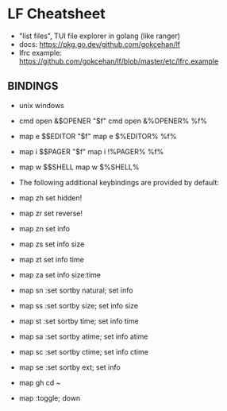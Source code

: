 # LF Cheatsheet
- "list files", TUI file explorer in golang (like ranger)
- docs: https://pkg.go.dev/github.com/gokcehan/lf
- lfrc example: https://github.com/gokcehan/lf/blob/master/etc/lfrc.example

## BINDINGS
- unix                     windows
- cmd open &$OPENER "$f"   cmd open &%OPENER% %f%
- map e $$EDITOR "$f"      map e $%EDITOR% %f%
- map i $$PAGER "$f"       map i !%PAGER% %f%
- map w $$SHELL            map w $%SHELL%
- The following additional keybindings are provided by default:

- map zh set hidden!
- map zr set reverse!
- map zn set info
- map zs set info size
- map zt set info time
- map za set info size:time
- map sn :set sortby natural; set info
- map ss :set sortby size; set info size
- map st :set sortby time; set info time
- map sa :set sortby atime; set info atime
- map sc :set sortby ctime; set info ctime
- map se :set sortby ext; set info
- map gh cd ~
- map <space> :toggle; down
